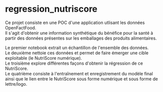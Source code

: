 # regression_nutriscore

Ce projet consiste en une POC d'une application utlisant les données OpenFactFood.  
Il s'agit d'obtenir une information synthétique du bénéfice pour la santé à partir des données présentes sur les emballages des produits alimentaires.  

Le premier notebook extrait un échantillon de l'ensemble des données.  
Le deuxième nettoie ces données et permet de faire émerger une cible exploitable (le NutriScore numérique).  
Le troisième explore différentes façons d'obtenir la régression de ce NutriScore.  
Le quatrième consiste à l'entraînement et enregistrement du modèle final ainsi que le lien entre le NutriScore sous forme numérique et sous forme de lettre/logo.
